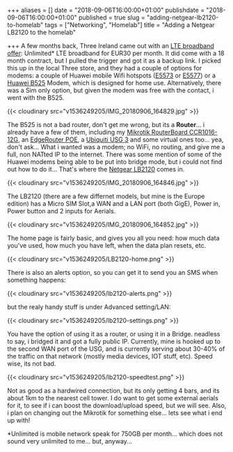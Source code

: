 +++
aliases = []
date = "2018-09-06T16:00:00+01:00"
publishdate = "2018-09-06T16:00:00+01:00"
published = true
slug = "adding-netgear-lb2120-to-homelab"
tags = ["Networking", "Homelab"]
title = "Adding a Netgear LB2120 to the homelab"

+++
A few months back, Three Ireland came out with an [LTE broadband offer](https://www.three.ie/plans/mobile-broadband/bill-pay/): Unlimited* LTE broadband for EUR30 per month. It did come with a 18 month contract, but I pulled the trigger and got it as a backup link. I picked this up in the local Three store, and they had a couple of options for modems: a couple of Huawei mobile Wifi hotspots ([E5573](http://geni.us/N0XLRN) or [E5577](http://geni.us/xmsJ4I)) or a [Huawei B525](http://geni.us/AC1IUa) Modem, which is designed for home use. Alternatively, there was a Sim only option, but given the modem was free with the contact, i went with the B525.

{{< cloudinary src="v1536249205/IMG_20180906_164829.jpg" >}}

The B525 is not a bad router, don't get me wrong, but its a **Router**... i already have a few of them, including my [Mikrotik RouterBoard CCR1016-12G](http://geni.us/phtv5Sn), an [EdgeRouter POE](http://geni.us/euTjLI), a [Ubiquiti USG 3](http://geni.us/hArou) and some virtual ones too... yea, don't ask... What i wanted was a modem; no WiFi, no routing, and give me a full, non NATted IP to the internet. There was some mention of some of the Huawei modems being able to be put into bridge mode, but i could not find out how to do it... That's where the [Netgear LB2120](http://geni.us/EJli) comes in.

{{< cloudinary src="v1536249205/IMG_20180906_164846.jpg" >}}

The LB2120 (there are a few differnet models, but mine is the Europe edition) has a Micro SIM Slot,a WAN and a LAN port (both GigE), Power in, Power button and 2 inputs for Aerials.

{{< cloudinary src="v1536249205/IMG_20180906_164852.jpg" >}}

The home page is fairly basic, and gives you all you need: how much data you've used, how much you have left, when the data plan resets, etc.

{{< cloudinary src="v1536249205/LB2120-home.png" >}}

There is also an alerts option, so you can get it to send you an SMS when something happens:

{{< cloudinary src="v1536249205/lb2120-alerts.png" >}}

but the realy handy stuff is under Advanced setting/LAN:

{{< cloudinary src="v1536249205/lb2120-settings.png" >}}

You have the option of using it as a router, or using it in a Bridge. neadless to say, i bridged it and got a fully public IP. Currently, mine is hooked up to the second WAN port of the USG, and is currently serving about 30-40% of the traffic on that network (mostly media devices, IOT stuff, etc). Speed wise, its not bad. 

{{< cloudinary src="v1536249205/lb2120-speedtest.png" >}}

Not as good as a hardwired connection, but its only getting 4 bars, and its about 1km to the nearest cell tower. I do want to get some external aerials for it, to see if i can boost the download/upload speed, but we will see. Also, i plan on changing out the Mikrotik for something else... lets see what i end up with!

\*Unlimited is mobile network speak for 750GB per month... which does not sound very unlimited to me... but, anyway...